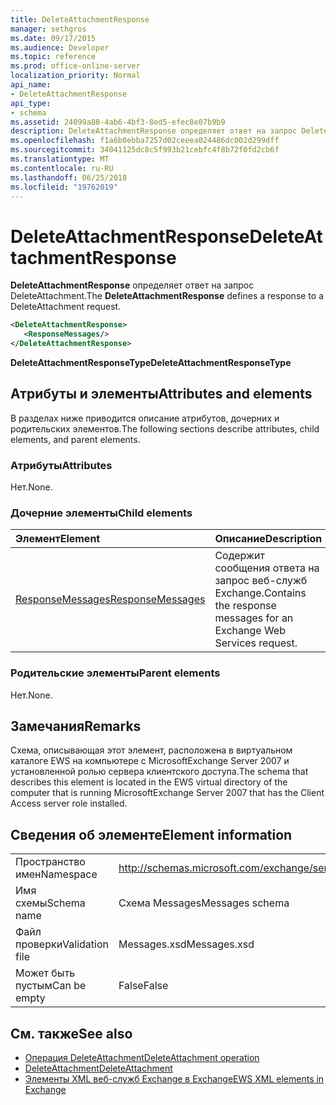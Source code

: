 ```yaml
---
title: DeleteAttachmentResponse
manager: sethgros
ms.date: 09/17/2015
ms.audience: Developer
ms.topic: reference
ms.prod: office-online-server
localization_priority: Normal
api_name:
- DeleteAttachmentResponse
api_type:
- schema
ms.assetid: 24099a88-4ab6-4bf3-8ed5-efec8e07b9b9
description: DeleteAttachmentResponse определяет ответ на запрос DeleteAttachment.
ms.openlocfilehash: f1a6b0ebba7257d02ceeea024486dc002d299dff
ms.sourcegitcommit: 34041125dc8c5f993b21cebfc4f8b72f0fd2cb6f
ms.translationtype: MT
ms.contentlocale: ru-RU
ms.lasthandoff: 06/25/2018
ms.locfileid: "19762019"
---
```

# <a name="deleteattachmentresponse"></a><span data-ttu-id="fe83b-103">DeleteAttachmentResponse</span><span class="sxs-lookup"><span data-stu-id="fe83b-103">DeleteAttachmentResponse</span></span>

<span data-ttu-id="fe83b-104">**DeleteAttachmentResponse** определяет ответ на запрос DeleteAttachment.</span><span class="sxs-lookup"><span data-stu-id="fe83b-104">The **DeleteAttachmentResponse** defines a response to a DeleteAttachment request.</span></span> 
  
```xml
<DeleteAttachmentResponse>
   <ResponseMessages/>
</DeleteAttachmentResponse>
```

<span data-ttu-id="fe83b-105">**DeleteAttachmentResponseType**</span><span class="sxs-lookup"><span data-stu-id="fe83b-105">**DeleteAttachmentResponseType**</span></span>

## <a name="attributes-and-elements"></a><span data-ttu-id="fe83b-106">Атрибуты и элементы</span><span class="sxs-lookup"><span data-stu-id="fe83b-106">Attributes and elements</span></span>

<span data-ttu-id="fe83b-107">В разделах ниже приводится описание атрибутов, дочерних и родительских элементов.</span><span class="sxs-lookup"><span data-stu-id="fe83b-107">The following sections describe attributes, child elements, and parent elements.</span></span>
  
### <a name="attributes"></a><span data-ttu-id="fe83b-108">Атрибуты</span><span class="sxs-lookup"><span data-stu-id="fe83b-108">Attributes</span></span>

<span data-ttu-id="fe83b-109">Нет.</span><span class="sxs-lookup"><span data-stu-id="fe83b-109">None.</span></span>
  
### <a name="child-elements"></a><span data-ttu-id="fe83b-110">Дочерние элементы</span><span class="sxs-lookup"><span data-stu-id="fe83b-110">Child elements</span></span>

|<span data-ttu-id="fe83b-111">**Элемент**</span><span class="sxs-lookup"><span data-stu-id="fe83b-111">**Element**</span></span>|<span data-ttu-id="fe83b-112">**Описание**</span><span class="sxs-lookup"><span data-stu-id="fe83b-112">**Description**</span></span>|
|:-----|:-----|
|[<span data-ttu-id="fe83b-113">ResponseMessages</span><span class="sxs-lookup"><span data-stu-id="fe83b-113">ResponseMessages</span></span>](responsemessages.md) <br/> |<span data-ttu-id="fe83b-114">Содержит сообщения ответа на запрос веб-служб Exchange.</span><span class="sxs-lookup"><span data-stu-id="fe83b-114">Contains the response messages for an Exchange Web Services request.</span></span>  <br/> |
   
### <a name="parent-elements"></a><span data-ttu-id="fe83b-115">Родительские элементы</span><span class="sxs-lookup"><span data-stu-id="fe83b-115">Parent elements</span></span>

<span data-ttu-id="fe83b-116">Нет.</span><span class="sxs-lookup"><span data-stu-id="fe83b-116">None.</span></span>
  
## <a name="remarks"></a><span data-ttu-id="fe83b-117">Замечания</span><span class="sxs-lookup"><span data-stu-id="fe83b-117">Remarks</span></span>

<span data-ttu-id="fe83b-118">Схема, описывающая этот элемент, расположена в виртуальном каталоге EWS на компьютере с MicrosoftExchange Server 2007 и установленной ролью сервера клиентского доступа.</span><span class="sxs-lookup"><span data-stu-id="fe83b-118">The schema that describes this element is located in the EWS virtual directory of the computer that is running MicrosoftExchange Server 2007 that has the Client Access server role installed.</span></span>
  
## <a name="element-information"></a><span data-ttu-id="fe83b-119">Сведения об элементе</span><span class="sxs-lookup"><span data-stu-id="fe83b-119">Element information</span></span>

|||
|:-----|:-----|
|<span data-ttu-id="fe83b-120">Пространство имен</span><span class="sxs-lookup"><span data-stu-id="fe83b-120">Namespace</span></span>  <br/> |http://schemas.microsoft.com/exchange/services/2006/messages  <br/> |
|<span data-ttu-id="fe83b-121">Имя схемы</span><span class="sxs-lookup"><span data-stu-id="fe83b-121">Schema name</span></span>  <br/> |<span data-ttu-id="fe83b-122">Схема Messages</span><span class="sxs-lookup"><span data-stu-id="fe83b-122">Messages schema</span></span>  <br/> |
|<span data-ttu-id="fe83b-123">Файл проверки</span><span class="sxs-lookup"><span data-stu-id="fe83b-123">Validation file</span></span>  <br/> |<span data-ttu-id="fe83b-124">Messages.xsd</span><span class="sxs-lookup"><span data-stu-id="fe83b-124">Messages.xsd</span></span>  <br/> |
|<span data-ttu-id="fe83b-125">Может быть пустым</span><span class="sxs-lookup"><span data-stu-id="fe83b-125">Can be empty</span></span>  <br/> |<span data-ttu-id="fe83b-126">False</span><span class="sxs-lookup"><span data-stu-id="fe83b-126">False</span></span>  <br/> |
   
## <a name="see-also"></a><span data-ttu-id="fe83b-127">См. также</span><span class="sxs-lookup"><span data-stu-id="fe83b-127">See also</span></span>

- [<span data-ttu-id="fe83b-128">Операция DeleteAttachment</span><span class="sxs-lookup"><span data-stu-id="fe83b-128">DeleteAttachment operation</span></span>](deleteattachment-operation.md)  
- [<span data-ttu-id="fe83b-129">DeleteAttachment</span><span class="sxs-lookup"><span data-stu-id="fe83b-129">DeleteAttachment</span></span>](deleteattachment.md)
- [<span data-ttu-id="fe83b-130">Элементы XML веб-служб Exchange в Exchange</span><span class="sxs-lookup"><span data-stu-id="fe83b-130">EWS XML elements in Exchange</span></span>](ews-xml-elements-in-exchange.md)

